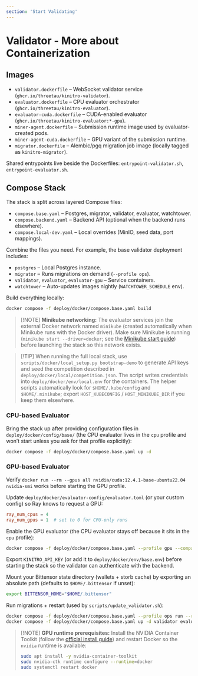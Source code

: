 ```yaml
---
section: 'Start Validating'
---
```


# Validator - More about Containerization

## Images

- `validator.dockerfile` – WebSocket validator service (`ghcr.io/threetau/kinitro-validator`).
- `evaluator.dockerfile` – CPU evaluator orchestrator (`ghcr.io/threetau/kinitro-evaluator`).
- `evaluator-cuda.dockerfile` – CUDA-enabled evaluator (`ghcr.io/threetau/kinitro-evaluator:*-gpu`).
- `miner-agent.dockerfile` – Submission runtime image used by evaluator-created pods.
- `miner-agent-cuda.dockerfile` – GPU variant of the submission runtime.
- `migrator.dockerfile` – Alembic/pgq migration job image (locally tagged as `kinitro-migrator`).

Shared entrypoints live beside the Dockerfiles: `entrypoint-validator.sh`, `entrypoint-evaluator.sh`.

## Compose Stack

The stack is split across layered Compose files:

- `compose.base.yaml` – Postgres, migrator, validator, evaluator, watchtower.
- `compose.backend.yaml` – Backend API (optional when the backend runs elsewhere).
- `compose.local-dev.yaml` – Local overrides (MinIO, seed data, port mappings).

Combine the files you need. For example, the base validator deployment includes:

- `postgres` – Local Postgres instance.
- `migrator` – Runs migrations on demand (`--profile ops`).
- `validator`, `evaluator`, `evaluator-gpu` – Service containers.
- `watchtower` – Auto-updates images nightly (`WATCHTOWER_SCHEDULE` env).

Build everything locally:

```bash
docker compose -f deploy/docker/compose.base.yaml build
```

> [!NOTE] **Minikube networking:** The evaluator services join the external Docker network named `minikube` (created automatically when Minikube runs with the Docker driver). Make sure Minikube is running (`minikube start --driver=docker`; see the [Minikube start guide](https://minikube.sigs.k8s.io/docs/start/?arch=%2Fmacos%2Farm64%2Fstable%2Fbinary+download)) before launching the stack so this network exists.

> [!TIP] When running the full local stack, use `scripts/docker/local_setup.py bootstrap-demo` to generate API keys and seed the competition described in `deploy/docker/local/competition.json`. The script writes credentials into `deploy/docker/env/local.env` for the containers. The helper scripts automatically look for `$HOME/.kube/config` and `$HOME/.minikube`; export `HOST_KUBECONFIG` / `HOST_MINIKUBE_DIR` if you keep them elsewhere.

### CPU-based Evaluator

Bring the stack up after providing configuration files in `deploy/docker/config/base/` (the CPU evaluator lives in the `cpu` profile and won’t start unless you ask for that profile explicitly):

```bash
docker compose -f deploy/docker/compose.base.yaml up -d
```

### GPU-based Evaluator

Verify `docker run --rm --gpus all nvidia/cuda:12.4.1-base-ubuntu22.04 nvidia-smi` works before starting the GPU profile.

Update `deploy/docker/evaluator-config/evaluator.toml` (or your custom config) so Ray knows to request a GPU:

```toml
ray_num_cpus = 4
ray_num_gpus = 1  # set to 0 for CPU-only runs
```

Enable the GPU evaluator (the CPU evaluator stays off because it sits in the `cpu` profile):

```bash
docker compose -f deploy/docker/compose.base.yaml --profile gpu --compatibility up -d evaluator-gpu
```

Export `KINITRO_API_KEY` (or add it to `deploy/docker/env/base.env`) before starting the stack so the validator can authenticate with the backend.

Mount your Bittensor state directory (wallets + storb cache) by exporting an absolute path (defaults to `$HOME/.bittensor` if unset):

```bash
export BITTENSOR_HOME="$HOME/.bittensor"
```

Run migrations + restart (used by `scripts/update_validator.sh`):

```bash
docker compose -f deploy/docker/compose.base.yaml --profile ops run --rm migrator
docker compose -f deploy/docker/compose.base.yaml up -d validator evaluator
```

> [!NOTE] **GPU runtime prerequisites:** Install the NVIDIA Container Toolkit (follow the [official install guide](https://docs.nvidia.com/datacenter/cloud-native/container-toolkit/latest/install-guide.html)) and restart Docker so the `nvidia` runtime is available:
>
>```bash
>sudo apt install -y nvidia-container-toolkit
>sudo nvidia-ctk runtime configure --runtime=docker
>sudo systemctl restart docker
>```

